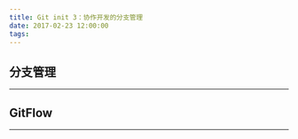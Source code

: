 ```yaml
---
title: Git init 3：协作开发的分支管理
date: 2017-02-23 12:00:00
tags:
---
```


## 分支管理

------

## GitFlow

------